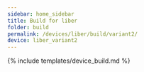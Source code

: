 ```yaml
---
sidebar: home_sidebar
title: Build for liber
folder: build
permalink: /devices/liber/build/variant2/
device: liber_variant2
---
```

{% include templates/device_build.md %}
